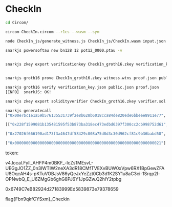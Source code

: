 # CheckIn

```sh
cd Circom/

circom CheckIn.circom --r1cs --wasm --sym

node CheckIn_js/generate_witness.js CheckIn_js/CheckIn.wasm input.json witness.wtns

snarkjs powersoftau new bn128 12 pot12_0000.ptau -v
 

snarkjs zkey export verificationkey CheckIn_groth16.zkey verification_key.json


snarkjs groth16 prove CheckIn_groth16.zkey witness.wtns proof.json public.json

snarkjs groth16 verify verification_key.json public.json proof.json
[INFO]  snarkJS: OK!

snarkjs zkey export solidityverifier CheckIn_groth16.zkey verifier.sol

snarkjs generatecall
["0x00e7bc1e1a59b576135531739f2e8b628b6018cca84de820ede6bbeee8911e77", "0x02451bc54c644a1d8e7b7aac65a0d7477506b799e9bfac25bbb64088db9286e6"],

[["0x228f1599081b135481595f53b873ba318ec473edbd6397f300cc2cb998752d61", "0x1d2214bc450c1a9fd2f6f1ea3c002e72e0ef44be88cf321969179de2ff21b84e"],["0x0c246c915582c47181a5ae4870c276492f7748aca4f42e9612f7fa62b8e76cdb", "0x0c0259bcc68e22b339657001e302f353ba25dd140b80593b647f597d3c2baa71"]],

["0x27026f666190ad173f3a4647df58429c008a75d8d3c30d962cf81c9b36babd58", "0x0adaf9f3854992002609f5dd0daecfebd285d942ff04aacaef09fb23ee5d852e"],

["0x0000000000000000000000000000000000000000000000000000000000000021"]
```
token:

v4.local.FylI_AHFP4m0BKF_-lcZs1MEsvL-UEGgJO1ZZ_0n3IWTIW2neXA3dR18CMfTVEXvBUW0xVpw6RX1BpGewZFAU8OqcAH4s-pKTuVOBJsV86yQeJxYeZzt0Cb3d1K2SY1u8aC3ci-1Srqp2l-OPNwbQ_E_U6ZMgGb6ghG8PJ6Y1JpGZw.Q2hlY2tpbg

0x6749C7eB82924d27183999Ed5839873e79378659


flag{Fbn9qkfCYSxm}_Checkin